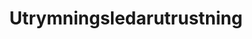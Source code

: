---
title: 'Utrymningsledarutrustning'
symbol_image: 'symbols/kr/19.svg'
weight: 19
card: true
card_color: 'bg-symbol-green'
---